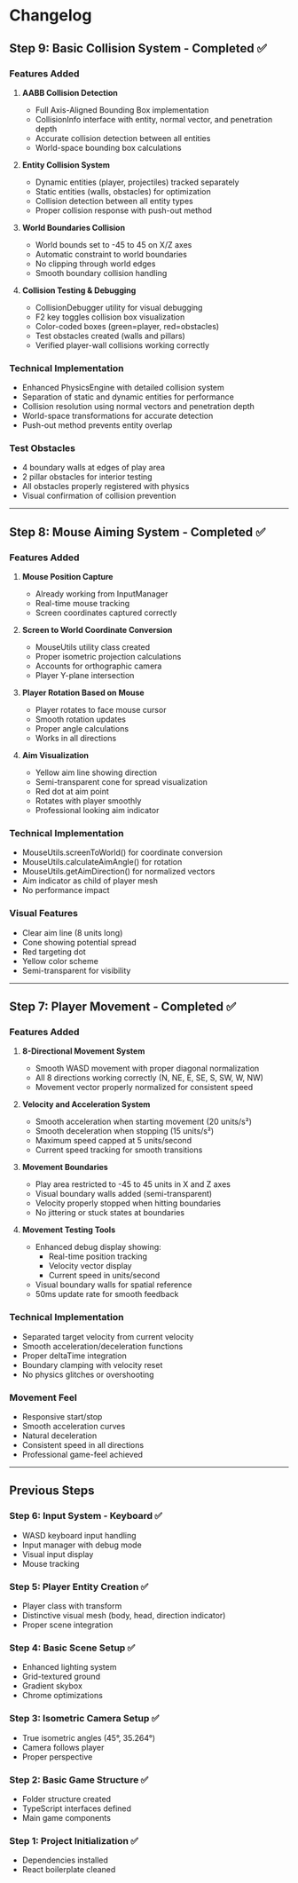 # Changelog

## Step 9: Basic Collision System - Completed ✅

### Features Added
1. **AABB Collision Detection**
   - Full Axis-Aligned Bounding Box implementation
   - CollisionInfo interface with entity, normal vector, and penetration depth
   - Accurate collision detection between all entities
   - World-space bounding box calculations

2. **Entity Collision System**
   - Dynamic entities (player, projectiles) tracked separately
   - Static entities (walls, obstacles) for optimization
   - Collision detection between all entity types
   - Proper collision response with push-out method

3. **World Boundaries Collision**
   - World bounds set to -45 to 45 on X/Z axes
   - Automatic constraint to world boundaries
   - No clipping through world edges
   - Smooth boundary collision handling

4. **Collision Testing & Debugging**
   - CollisionDebugger utility for visual debugging
   - F2 key toggles collision box visualization
   - Color-coded boxes (green=player, red=obstacles)
   - Test obstacles created (walls and pillars)
   - Verified player-wall collisions working correctly

### Technical Implementation
- Enhanced PhysicsEngine with detailed collision system
- Separation of static and dynamic entities for performance
- Collision resolution using normal vectors and penetration depth
- World-space transformations for accurate detection
- Push-out method prevents entity overlap

### Test Obstacles
- 4 boundary walls at edges of play area
- 2 pillar obstacles for interior testing
- All obstacles properly registered with physics
- Visual confirmation of collision prevention

---

## Step 8: Mouse Aiming System - Completed ✅

### Features Added
1. **Mouse Position Capture**
   - Already working from InputManager
   - Real-time mouse tracking
   - Screen coordinates captured correctly

2. **Screen to World Coordinate Conversion**
   - MouseUtils utility class created
   - Proper isometric projection calculations
   - Accounts for orthographic camera
   - Player Y-plane intersection

3. **Player Rotation Based on Mouse**
   - Player rotates to face mouse cursor
   - Smooth rotation updates
   - Proper angle calculations
   - Works in all directions

4. **Aim Visualization**
   - Yellow aim line showing direction
   - Semi-transparent cone for spread visualization
   - Red dot at aim point
   - Rotates with player smoothly
   - Professional looking aim indicator

### Technical Implementation
- MouseUtils.screenToWorld() for coordinate conversion
- MouseUtils.calculateAimAngle() for rotation
- MouseUtils.getAimDirection() for normalized vectors
- Aim indicator as child of player mesh
- No performance impact

### Visual Features
- Clear aim line (8 units long)
- Cone showing potential spread
- Red targeting dot
- Yellow color scheme
- Semi-transparent for visibility

---

## Step 7: Player Movement - Completed ✅

### Features Added
1. **8-Directional Movement System**
   - Smooth WASD movement with proper diagonal normalization
   - All 8 directions working correctly (N, NE, E, SE, S, SW, W, NW)
   - Movement vector properly normalized for consistent speed

2. **Velocity and Acceleration System**
   - Smooth acceleration when starting movement (20 units/s²)
   - Smooth deceleration when stopping (15 units/s²)
   - Maximum speed capped at 5 units/second
   - Current speed tracking for smooth transitions

3. **Movement Boundaries**
   - Play area restricted to -45 to 45 units in X and Z axes
   - Visual boundary walls added (semi-transparent)
   - Velocity properly stopped when hitting boundaries
   - No jittering or stuck states at boundaries

4. **Movement Testing Tools**
   - Enhanced debug display showing:
     - Real-time position tracking
     - Velocity vector display
     - Current speed in units/second
   - Visual boundary walls for spatial reference
   - 50ms update rate for smooth feedback

### Technical Implementation
- Separated target velocity from current velocity
- Smooth acceleration/deceleration functions
- Proper deltaTime integration
- Boundary clamping with velocity reset
- No physics glitches or overshooting

### Movement Feel
- Responsive start/stop
- Smooth acceleration curves
- Natural deceleration
- Consistent speed in all directions
- Professional game-feel achieved

---

## Previous Steps

### Step 6: Input System - Keyboard ✅
- WASD keyboard input handling
- Input manager with debug mode
- Visual input display
- Mouse tracking

### Step 5: Player Entity Creation ✅
- Player class with transform
- Distinctive visual mesh (body, head, direction indicator)
- Proper scene integration

### Step 4: Basic Scene Setup ✅
- Enhanced lighting system
- Grid-textured ground
- Gradient skybox
- Chrome optimizations

### Step 3: Isometric Camera Setup ✅
- True isometric angles (45°, 35.264°)
- Camera follows player
- Proper perspective

### Step 2: Basic Game Structure ✅
- Folder structure created
- TypeScript interfaces defined
- Main game components

### Step 1: Project Initialization ✅
- Dependencies installed
- React boilerplate cleaned